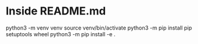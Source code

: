 # Inside README.md
python3 -m venv venv
source venv/bin/activate
python3 -m pip install pip setuptools wheel
python3 -m pip install -e .
